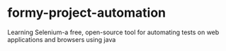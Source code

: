 # formy-project-automation
Learning Selenium-a free, open-source tool for automating tests on web applications and browsers using java
